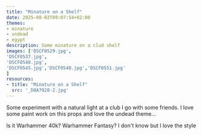 ```yaml
---
title: "Minature on a Shelf"
date: 2025-08-02T09:07:54+02:00
themes:
- minature
- undead
- egypt
description: Some minature on a clud shelf
images: ['DSCF0529.jpg',
'DSCF0537.jpg',
'DSCF0540.jpg',
'DSCF0545.jpg','DSCF0548.jpg','DSCF0551.jpg'
]
resources:
- title: "Minature on a Shelf"
  src: '_D0A7928-2.jpg'
---
```


Some experiment with a natural light at a club I go with some friends.
I love some paint work on this props and love the undead theme...

Is it Warhammer 40k? Warhammer Fantasy? I don't know but I love the style

